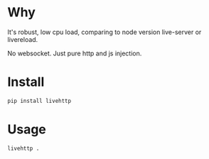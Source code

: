 # Why  
It's robust, low cpu load, comparing to node version live-server or livereload.

No websocket. Just pure http and js injection.


# Install 
``` bash
pip install livehttp
```



# Usage
``` bash
livehttp .

```
